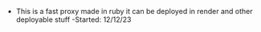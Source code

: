 - This is a fast proxy made in ruby it can be deployed in render and other deployable stuff 
-Started: 12/12/23
